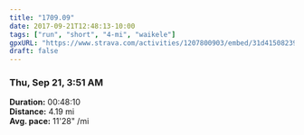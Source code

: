 ```yaml
---
title: "1709.09"
date: 2017-09-21T12:48:13-10:00
tags: ["run", "short", "4-mi", "waikele"]
gpxURL: "https://www.strava.com/activities/1207800903/embed/31d4150823940f0e18d6d5ee58bb454dc9959f3f"
draft: false
---
```


### Thu, Sep 21, 3:51 AM

**Duration:** 00:48:10  
**Distance:** 4.19 mi  
**Avg. pace:** 11'28" /mi